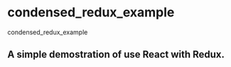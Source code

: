 # condensed_redux_example
condensed_redux_example

## A simple demostration of use React with Redux.
